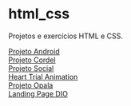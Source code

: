 # html_css
 Projetos e exercícios HTML  e CSS.

<a href="https://carvalholeandro.github.io/desafios_html_css/projeto_android/index.html">Projeto Android</a>
<br>
<a href="https://carvalholeandro.github.io/desafios_html_css/projeto_cordel/index.html">Projeto Cordel</a>
<br>
<a href="https://carvalholeandro.github.io/desafios_html_css/projeto_rede_social/index.html">Projeto Social</a> 
<br>
<a href="https://carvalholeandro.github.io/desafios_html_css/heart_trial_animation/index.html" >Heart Trial Animation</a> 
<br>
<a href="https://carvalholeandro.github.io/desafios_html_css/projeto_opala/index.html">Projeto Opala</a>
<br>
<a href="https://carvalholeandro.github.io/desafios_html_css/landing_page_dio/index.html">Landing Page DIO</a>
 
